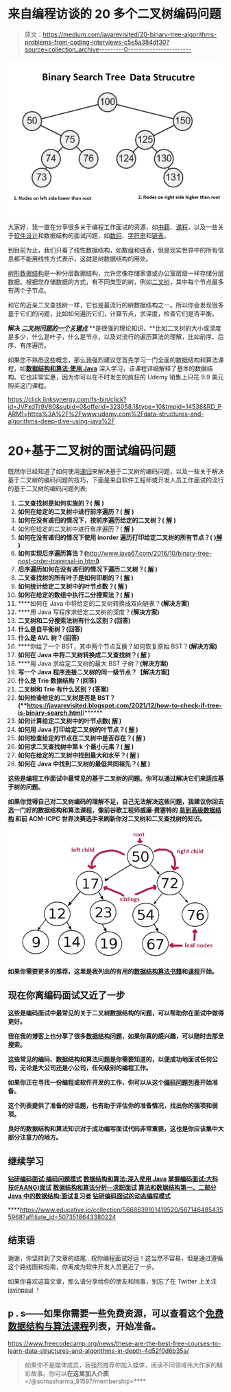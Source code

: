 # 来自编程访谈的 20 多个二叉树编码问题

> 原文：<https://medium.com/javarevisited/20-binary-tree-algorithms-problems-from-coding-interviews-c5e5a384df30?source=collection_archive---------0----------------------->

[![](img/7dcb0e291ad83fd66f551b7bf0796585.png)](https://click.linksynergy.com/deeplink?id=JVFxdTr9V80&mid=39197&murl=https%3A%2F%2Fwww.udemy.com%2Fcourse%2Falgorithms-and-data-structures-in-python%2F)

大家好，我一直在分享很多关于编程工作面试的资源，如[书籍](/javarevisited/10-best-books-for-data-structure-and-algorithms-for-beginners-in-java-c-c-and-python-5e3d9b478eb1)、[课程](/hackernoon/10-data-structure-algorithms-and-programming-courses-to-crack-any-coding-interview-e1c50b30b927)，以及一些关于[软件设计](/javarevisited/25-software-design-interview-questions-to-crack-any-programming-and-technical-interviews-4b8237942db0)和数据结构的面试问题，如[数组](https://javarevisited.blogspot.com/2015/06/top-20-array-interview-questions-and-answers.html#axzz5dCg1cNYo)、[字符串](/javarevisited/top-21-string-programming-interview-questions-for-beginners-and-experienced-developers-56037048de45)和[链表](/javarevisited/top-20-linked-list-coding-problems-from-technical-interviews-90b64d2df093)。

到目前为止，我们只看了线性数据结构，如数组和链表，但是现实世界中的所有信息都不能用线性方式表示，这就是树数据结构的用处。

[树形数据结构](https://www.java67.com/2013/08/ata-structures-in-java-programming-array-linked-list-map-set-stack-queue.html)是一种分层数据结构，允许您像存储家谱或办公室层级一样存储分层数据。根据您存储数据的方式，有不同类型的树，例如[二叉树](http://javarevisited.blogspot.sg/2016/07/binary-tree-preorder-traversal-in-java-using-recursion-iteration-example.html)，其中每个节点最多有两个子节点。

和它的近亲二叉查找树一样，它也是最流行的树数据结构之一。所以你会发现很多基于它们的问题，比如如何遍历它们，计算节点，求深度，检查它们是否平衡。

**解决** [***二叉树问题的一个关键点***](/javarevisited/top-60-tree-data-structure-coding-interview-questions-every-programmer-should-solve-89c4dbda7c5a) **是很强的理论知识，**比如二叉树的大小或深度是多少，什么是叶子，什么是节点，以及对流行的遍历算法的理解，比如前序、后序、有序遍历。

如果您不熟悉这些概念，那么我强烈建议您首先学习一门全面的数据结构和算法课程，如[**数据结构和算法:使用 Java**](https://click.linksynergy.com/fs-bin/click?id=JVFxdTr9V80&subid=0&offerid=323058.1&type=10&tmpid=14538&RD_PARM1=https%3A%2F%2Fwww.udemy.com%2Fdata-structures-and-algorithms-deep-dive-using-java%2F) 深入学习，该课程详细解释了基本的数据结构。它也非常实惠，因为你可以在不时发生的疯狂的 Udemy 销售上只花 9.9 美元购买这门课程。

<https://click.linksynergy.com/fs-bin/click?id=JVFxdTr9V80&subid=0&offerid=323058.1&type=10&tmpid=14538&RD_PARM1=https%3A%2F%2Fwww.udemy.com%2Fdata-structures-and-algorithms-deep-dive-using-java%2F>  

# 20+基于二叉树的面试编码问题

既然你已经知道了如何使用[递归](https://www.educative.io/courses/recursion-for-coding-interviews-in-java?affiliate_id=5073518643380224)来解决基于二叉树的编码问题，以及一些关于解决基于二叉树的编码问题的技巧，下面是来自软件工程师或开发人员工作面试的流行的基于二叉树的编码问题列表:

1.  **二叉查找树是如何实施的？(** [**解**](http://javarevisited.blogspot.sg/2015/10/how-to-implement-binary-search-tree-in-java-example.html#axzz4wnEtnNB3) **)**
2.  **如何在给定的二叉树中进行前序遍历？(** [**解**](http://javarevisited.blogspot.sg/2016/07/binary-tree-preorder-traversal-in-java-using-recursion-iteration-example.html#axzz5ArdIFI7y) **)**
3.  **如何在没有递归的情况下，按前序遍历给定的二叉树？(** [**解**](http://www.java67.com/2016/07/binary-tree-preorder-traversal-in-java-without-recursion.html) **)**
4.  如何在给定的二叉树中进行有序遍历？( [**解**](http://www.java67.com/2016/08/binary-tree-inorder-traversal-in-java.html) **)**
5.  **如何在没有递归的情况下使用 inorder 遍历打印给定二叉树的所有节点？(** [**)解**](http://www.java67.com/2016/08/binary-tree-inorder-traversal-in-java.html) **)**
6.  **如何实现后序遍历算法？(**<http://www.java67.com/2016/10/binary-tree-post-order-traversal-in.html>****)****
7.  ****后序遍历如何在没有递归的情况下遍历二叉树？(** [**解**](http://www.java67.com/2017/05/binary-tree-post-order-traversal-in-java-without-recursion.html) **)****
8.  **二叉查找树的所有叶子是如何印刷的？( [**解**](http://www.java67.com/2016/09/how-to-print-all-leaf-nodes-of-binary-tree-in-java.html) **)****
9.  ****如何统计给定二叉树中的叶节点数？(** [**解**](http://javarevisited.blogspot.sg/2016/12/how-to-count-number-of-leaf-nodes-in-java-recursive-iterative-algorithm.html) **)****
10.  **如何在给定的数组中执行二分搜索法？( [**解**](http://javarevisited.blogspot.sg/2015/10/how-to-implement-binary-search-tree-in-java-example.html#axzz4wnEtnNB3) **)****
11.  ****如何在 Java 中将给定的二叉树转换成双向链表？**(解决方案)**
12.  ****用 Java 写程序求给定二叉树的深度？**(解决方案)**
13.  ****二叉树和二分搜索法树有什么区别？(回答)****
14.  ****什么是自平衡树？(回答)****
15.  ****什么是 AVL 树？(回答)****
16.  ****你给了一个 BST，其中两个节点互换？如何恢复原始 BST？**(解决方案)**
17.  **如何在 Java 中将二叉树转换成二叉查找树？( [**解**](https://www.java67.com/2019/10/difference-between-binary-tree-avl-red-black-binary-search-tree.html) **)****
18.  ****用 Java 求给定二叉树的最大 BST 子树？**(解决方案)**
19.  ****写一个 Java 程序连接二叉树的同一级节点？【解决方案】****
20.  ****什么是 Trie 数据结构？(回答)****
21.  ****二叉树和 Trie 有什么区别？(答案)****
22.  ****如何检查给定的二叉树是否是 BST？(**<https://javarevisited.blogspot.com/2021/12/how-to-check-if-tree-is-binary-search.html>****)******
23.  ******如何计算给定二叉树中的叶节点数(** [**解**](https://javarevisited.blogspot.com/2016/12/how-to-count-number-of-leaf-nodes-in-java-recursive-iterative-algorithm.html) **)******
24.  ******如何用 Java 打印给定二叉树的叶节点？(** [**解**](https://javarevisited.blogspot.com/2016/09/how-to-print-all-leaf-nodes-of-binary-tree-in-java.html) **)******
25.  ******如何检查给定的节点在二叉树中是否存在？(** [**解**](https://www.java67.com/2022/02/how-to-check-if-node-exists-in-binary-tree-in-java.html) **)******
26.  ******如何求二叉查找树中第 k 个最小元素？(** [**解**](https://www.java67.com/2022/01/how-to-find-kth-smallest-element-in.html) **)******
27.  ******如何在给定的二叉树中找到最大和水平？(** [**解**](https://www.java67.com/2022/01/how-to-find-maximum-sum-level-in-given-binary-tree-java.html) **)******
28.  ******如何在 Java 中找到二叉树的最低共同祖先？(** [**解**](https://www.java67.com/2022/01/how-to-find-lowest-common-ancestor-of.html) **)******

****这些是编程工作面试中最常见的基于二叉树的问题。你可以通过解决它们来适应基于树的问题。****

****如果你觉得自己对二叉树编码的理解不足，自己无法解决这些问题，我建议你回去选一门好的数据结构和算法课程，像前谷歌工程师威廉·费塞特的 [**易到高级数据结构**](https://click.linksynergy.com/deeplink?id=JVFxdTr9V80&mid=39197&murl=https%3A%2F%2Fwww.udemy.com%2Fcourse%2Fintroduction-to-data-structures%2F) 和前 **ACM-ICPC 世界**决赛选手来刷新你对二叉树和二叉查找树的知识。****

****[![](img/5231f4cb651146493932a1fbc37ef42a.png)](https://click.linksynergy.com/deeplink?id=JVFxdTr9V80&mid=39197&murl=https%3A%2F%2Fwww.udemy.com%2Fcourse%2Fintroduction-to-data-structures%2F)****

****如果你需要更多的推荐，这里是我列出的有用的[数据结构算法书籍](http://javarevisited.blogspot.sg/2015/07/5-data-structure-and-algorithm-books-best-must-read.html)和[课程](http://javarevisited.blogspot.sg/2018/01/top-5-free-data-structure-and-algorithm-courses-java--c-programmers.html)开始。****

## ****现在你离编码面试又近了一步****

****这些是编码面试中最常见的关于二叉树数据结构的问题，可以帮助你在面试中做得更好。****

****我在我的[博客](http://java67.com/)上也分享了很多[数据结构问题](https://codeburst.io/100-coding-interview-questions-for-programmers-b1cf74885fb7)，如果你真的感兴趣，可以随时去那里搜索。****

****这些**常见的编码、数据结构和算法问题**是你需要知道的，以便成功地面试任何公司，无论是大公司还是小公司，任何级别的编程工作。****

****如果你正在寻找一份编程或软件开发的工作，你可以从这个[编码问题列表](/hackernoon/50-data-structure-and-algorithms-interview-questions-for-programmers-b4b1ac61f5b0)开始准备。****

****这个列表提供了准备的好话题，也有助于评估你的准备情况，找出你的强项和弱项。****

****良好的数据结构和算法知识对于成功编写面试代码非常重要，这也是你应该集中大部分注意力的地方。****

## ******继续学习******

****[钻研编码面试:编码问题模式](https://www.educative.io/collection/5668639101419520/5671464854355968?affiliate_id=5073518643380224)
[数据结构和算法:深入使用 Java](https://click.linksynergy.com/fs-bin/click?id=JVFxdTr9V80&subid=0&offerid=323058.1&type=10&tmpid=14538&RD_PARM1=https%3A%2F%2Fwww.udemy.com%2Fdata-structures-and-algorithms-deep-dive-using-java%2F)
[掌握编码面试:大科技(FAANG)面试](https://academy.zerotomastery.io/a/aff_rml6679s/external?affcode=441520_zytgk2dn)
[数据结构和算法分析—求职面试](https://click.linksynergy.com/fs-bin/click?id=JVFxdTr9V80&subid=0&offerid=323058.1&type=10&tmpid=14538&RD_PARM1=https%3A%2F%2Fwww.udemy.com%2Fdata-structure-and-algorithms-analysis%2F)
[算法和数据结构第一、二部分](https://pluralsight.pxf.io/c/1193463/424552/7490?u=https%3A%2F%2Fwww.pluralsight.com%2Fcourses%2Fads-part1)
[Java 中的数据结构:面试复习者](https://www.educative.io/collection/5642554087309312/5724822843686912?affiliate_id=5073518643380224)
[钻研编码面试的动态编程模式](https://www.educative.io/collection/5668639101419520/5633779737559040?affiliate_id=5073518643380224)****

****<https://www.educative.io/collection/5668639101419520/5671464854355968?affiliate_id=5073518643380224>  

## 结束语

谢谢，你坚持到了文章的结尾…祝你编程面试好运！这当然不容易，但是通过遵循这个路线图和指南，你离成为软件开发人员更近了一步。

如果你喜欢这篇文章，那么请分享给你的朋友和同事，别忘了在 Twitter 上关注 [javinpaul](https://twitter.com/javinpaul) ！

## p . s——如果你需要一些免费资源，可以查看这个[免费数据结构与算法课程](/javarevisited/top-10-free-data-structure-and-algorithms-courses-for-beginners-best-of-lot-ad807cc55f7a?source=collection_home---4------0-----------------------)列表，开始准备。

<https://www.freecodecamp.org/news/these-are-the-best-free-courses-to-learn-data-structures-and-algorithms-in-depth-4d52f0d6b35a/>  

> 如果你不是媒体成员，我强烈推荐你加入媒体，阅读不同领域伟大作家的精彩故事。你可以**在这里加入介质**</@somasharma_81597/membership>****